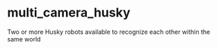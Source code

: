 # multi_camera_husky
Two or more Husky robots available to recognize each other within the same world
